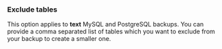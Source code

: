 <!-- usedin: [ _legacy_docker/AddOns] - post: -->


### Exclude tables

This option applies to **text** MySQL and PostgreSQL backups.  You can provide a comma separated list of tables which you want to exclude from your backup to create a smaller one.   

